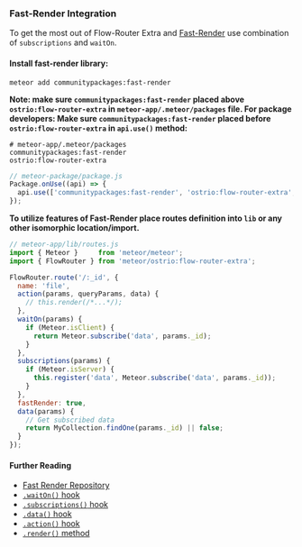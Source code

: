 ### Fast-Render Integration

To get the most out of Flow-Router Extra and [Fast-Render](https://github.com/abecks/meteor-fast-render) use combination of `subscriptions` and `waitOn`.

#### Install fast-render library:

```shell
meteor add communitypackages:fast-render
```

__Note: make sure `communitypackages:fast-render` placed above `ostrio:flow-router-extra` in `meteor-app/.meteor/packages` file. For package developers: Make sure `communitypackages:fast-render` placed before `ostrio:flow-router-extra` in `api.use()` method:__

```plaintext
# meteor-app/.meteor/packages
communitypackages:fast-render
ostrio:flow-router-extra
```

```js
// meteor-package/package.js
Package.onUse((api) => {
  api.use(['communitypackages:fast-render', 'ostrio:flow-router-extra', /*...*/]);
});
```

__To utilize features of Fast-Render place routes definition into `lib` or any other isomorphic location/import.__

```js
// meteor-app/lib/routes.js
import { Meteor }     from 'meteor/meteor';
import { FlowRouter } from 'meteor/ostrio:flow-router-extra';

FlowRouter.route('/:_id', {
  name: 'file',
  action(params, queryParams, data) {
    // this.render(/*...*/);
  },
  waitOn(params) {
    if (Meteor.isClient) {
      return Meteor.subscribe('data', params._id);
    }
  },
  subscriptions(params) {
    if (Meteor.isServer) {
      this.register('data', Meteor.subscribe('data', params._id));
    }
  },
  fastRender: true,
  data(params) {
    // Get subscribed data
    return MyCollection.findOne(params._id) || false;
  }
});
```

#### Further Reading

- [Fast Render Repository](https://github.com/abecks/meteor-fast-render)
- [`.waitOn()` hook](https://github.com/veliovgroup/flow-router/blob/master/docs/hooks/waitOn.md)
- [`.subscriptions()` hook](https://github.com/veliovgroup/flow-router/blob/master/docs/original-readme.md#subscription-management)
- [`.data()` hook](https://github.com/veliovgroup/flow-router/blob/master/docs/hooks/data.md)
- [`.action()` hook](https://github.com/veliovgroup/flow-router/blob/master/docs/hooks/action.md)
- [`.render()` method](https://github.com/veliovgroup/flow-router/blob/master/docs/api/render.md)
